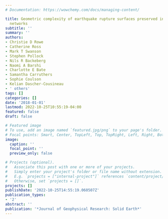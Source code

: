 ```yaml
---
# Documentation: https://wowchemy.com/docs/managing-content/

title: Geometric complexity of earthquake rupture surfaces preserved in pseudotachylyte
  networks
subtitle: ''
summary: ''
authors:
- Christie D Rowe
- Catherine Ross
- Mark T Swanson
- Stephen Pollock
- Nils R Backeberg
- Naomi A Barshi
- Charlotte E Bate
- Samantha Carruthers
- Sophie Coulson
- Kelian Dascher-Cousineau
- ' others'
tags: []
categories: []
date: '2018-01-01'
lastmod: 2022-10-25T10:55:19-04:00
featured: false
draft: false

# Featured image
# To use, add an image named `featured.jpg/png` to your page's folder.
# Focal points: Smart, Center, TopLeft, Top, TopRight, Left, Right, BottomLeft, Bottom, BottomRight.
image:
  caption: ''
  focal_point: ''
  preview_only: false

# Projects (optional).
#   Associate this post with one or more of your projects.
#   Simply enter your project's folder or file name without extension.
#   E.g. `projects = ["internal-project"]` references `content/project/deep-learning/index.md`.
#   Otherwise, set `projects = []`.
projects: []
publishDate: '2022-10-25T14:55:19.060507Z'
publication_types:
- '2'
abstract: ''
publication: '*Journal of Geophysical Research: Solid Earth*'
---
```

